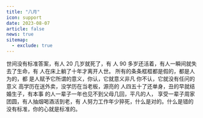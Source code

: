 ```yaml
---
title: "八月"
icon: support
date: 2023-08-07
article: false
news: true
sitemap:
  - exclude: true
---
```


世间没有标准答案，有人 20 几岁就死了，有
人 90 多岁还活着，有人一瞬间就失去了生命，有
人在床上躺了十年才离开人世。
所有的条条框框都是假的，都是人为的，都
是人赋予它所谓的意义，你认，它就意义非凡
你不认，它就没有任问的意义
高学历在送外卖，没学历在当老板，源亮的
人四五十了还单身，丑的早就结婚生子，有本事
的人一辈子一年也见不到父母几回，平凡的人，
享受一辈子周家团圆，有人抽烟喝酒活到老，有
人努力工作年少猝死，什么是对的。什么是错的
没有标准，你的心就是标准的。

<!-- more -->
